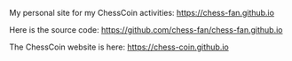 My personal site for my ChessCoin activities: https://chess-fan.github.io

Here is the source code: https://github.com/chess-fan/chess-fan.github.io


The ChessCoin website is here: https://chess-coin.github.io
